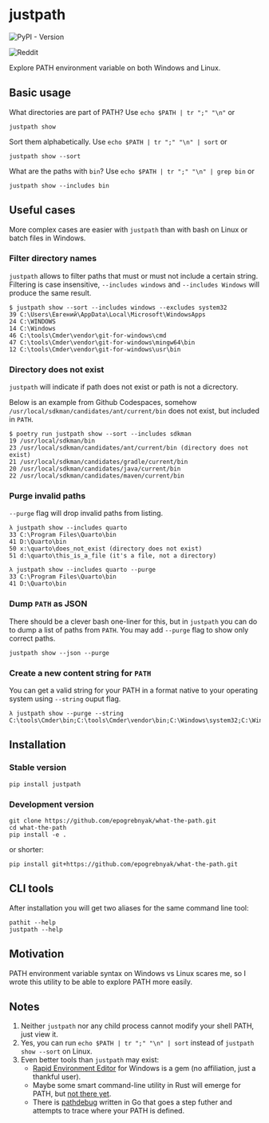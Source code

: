 # justpath

![PyPI - Version](https://img.shields.io/pypi/v/justpath)

![[Reddit](https://img.shields.io/badge/Reddit-%23FF4500.svg?style=for-the-badge&logo=Reddit&logoColor=white)](https://www.reddit.com/r/Python/comments/1ac7fao/pathit_just_show_me_my_path_in_way_i_can_read_it/)

Explore PATH environment variable on both Windows and Linux.

## Basic usage

What directories are part of PATH? Use `echo $PATH | tr ";" "\n"` or

```console
justpath show
```

Sort them alphabetically. Use `echo $PATH | tr ";" "\n" | sort` or

```console
justpath show --sort
```

What are the paths with `bin`? Use `echo $PATH | tr ";" "\n" | grep bin` or

```console
justpath show --includes bin
```

## Useful cases

More complex cases are easier with `justpath` than with bash on Linux or batch files in Windows.

### Filter directory names

`justpath` allows to filter paths that must or must not include a certain string.
Filtering is case insensitive, `--includes windows` and `--includes Windows` will
produce the same result.

```console
$ justpath show --sort --includes windows --excludes system32
39 C:\Users\Евгений\AppData\Local\Microsoft\WindowsApps
24 C:\WINDOWS
14 C:\Windows
46 C:\tools\Cmder\vendor\git-for-windows\cmd
47 C:\tools\Cmder\vendor\git-for-windows\mingw64\bin
12 C:\tools\Cmder\vendor\git-for-windows\usr\bin
```

### Directory does not exist

`justpath` will indicate if path does not exist or path is not a dicrectory.

Below is an example from Github Codespaces, somehow `/usr/local/sdkman/candidates/ant/current/bin` does not exist, but included in `PATH`.

```console
$ poetry run justpath show --sort --includes sdkman
19 /usr/local/sdkman/bin
23 /usr/local/sdkman/candidates/ant/current/bin (directory does not exist)
21 /usr/local/sdkman/candidates/gradle/current/bin
20 /usr/local/sdkman/candidates/java/current/bin
22 /usr/local/sdkman/candidates/maven/current/bin
```

### Purge invalid paths

`--purge` flag will drop invalid paths from listing.

```console
λ justpath show --includes quarto
33 C:\Program Files\Quarto\bin
41 D:\Quarto\bin
50 x:\quarto\does_not_exist (directory does not exist)
51 d:\quarto\this_is_a_file (it's a file, not a directory)
```

```console
λ justpath show --includes quarto --purge
33 C:\Program Files\Quarto\bin
41 D:\Quarto\bin
```

### Dump `PATH` as JSON

There should be a clever bash one-liner for this, but in `justpath` you can do
to dump a list of paths from `PATH`. You may add `--purge` flag to show only correct
paths.

```
justpath show --json --purge
```

### Create a new content string for `PATH`

You can get a valid string for your PATH in a format native to your operating system
using `--string` ouput flag.

```console
λ justpath show --purge --string
C:\tools\Cmder\bin;C:\tools\Cmder\vendor\bin;C:\Windows\system32;C:\Windows
```

## Installation

### Stable version

```console
pip install justpath
```

### Development version

```console
git clone https://github.com/epogrebnyak/what-the-path.git
cd what-the-path
pip install -e .
```

or shorter:

```console
pip install git+https://github.com/epogrebnyak/what-the-path.git
```

## CLI tools

After installation you will get two aliases for the same command line tool:

```
pathit --help
justpath --help
```

## Motivation

PATH environment variable syntax on Windows vs Linux scares me,
so I wrote this utility to be able to explore PATH more easily.

## Notes

1. Neither `justpath` nor any child process cannot modify your shell PATH, just view it.
2. Yes, you can run `echo $PATH | tr ";" "\n" | sort` instead of `justpath show --sort` on Linux.
3. Even better tools than `justpath` may exist:
   - [Rapid Environment Editor](https://www.rapidee.com/en/path-variable) for Windows is a gem (no affiliation, just a thankful user).
   - Maybe some smart command-line utility in Rust will emerge for PATH, but [not there yet](https://gist.github.com/sts10/).
   - There is [pathdebug](https://github.com/d-led/pathdebug) written in Go that goes a step futher and attempts to trace where your PATH is defined.
